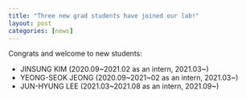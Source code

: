 ```yaml
---
title: "Three new grad students have joined our lab!"
layout: post
categories: [news]
---
```


Congrats and welcome to new students: 

- JINSUNG KIM (2020.09~2021.02 as an intern, 2021.03~)
- YEONG-SEOK JEONG (2020.09~2021~02 as an intern, 2021.03~)
- JUN-HYUNG LEE (2021.03~2021.08 as an intern, 2021.09~)